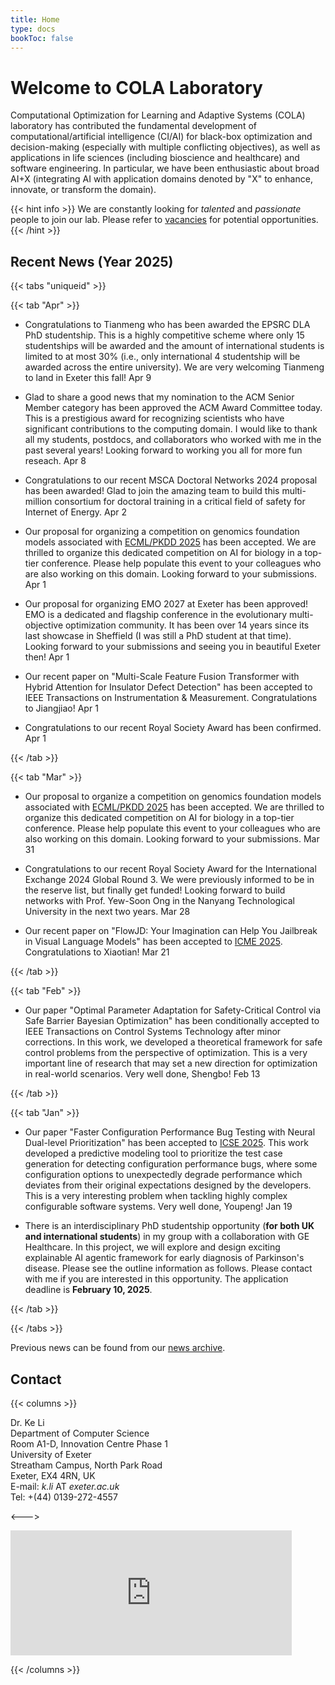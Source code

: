 ```yaml
---
title: Home
type: docs
bookToc: false
---
```


# Welcome to COLA Laboratory

<link rel="stylesheet" href="/academicons/academicons-1.9.0/css/academicons.min.css"/>
<link rel="stylesheet" href="https://maxcdn.bootstrapcdn.com/font-awesome/4.4.0/css/font-awesome.min.css"/>

<script src='https://kit.fontawesome.com/a076d05399.js' crossorigin='anonymous'></script>
<script src="https://kit.fontawesome.com/yourcode.js" crossorigin="anonymous"></script>
<link rel="stylesheet" href="https://fonts.googleapis.com/icon?family=Material+Icons"/>
<link rel="stylesheet" href="https://cdnjs.cloudflare.com/ajax/libs/font-awesome/4.7.0/css/font-awesome.min.css"/>

Computational Optimization for Learning and Adaptive Systems (COLA) laboratory has contributed the fundamental development of computational/artificial intelligence (CI/AI) for black-box optimization and decision-making (especially with multiple conflicting objectives), as well as applications in life sciences (including bioscience and healthcare) and software engineering. In particular, we have been enthusiastic about broad AI+X (integrating AI with application domains denoted by "X" to enhance, innovate, or transform the domain).

{{< hint info >}}
We are constantly looking for _talented_ and _passionate_ people to join our lab. Please refer to [vacancies](/docs/home/vacancies) for potential opportunities.
{{< /hint >}}

## <i class='fa fa-twitch' style='font-size:19px'></i> Recent News (Year 2025)

{{< tabs "uniqueid" >}}

{{< tab "Apr" >}}

- Congratulations to Tianmeng who has been awarded the EPSRC DLA PhD studentship. This is a highly competitive scheme where only 15 studentships will be awarded and the amount of international students is limited to at most 30% (i.e., only international 4 studentship will be awarded across the entire university). We are very welcoming Tianmeng to land in Exeter this fall! <i class='fa fa-calendar' style='font-size:19px'></i> Apr 9

- Glad to share a good news that my nomination to the ACM Senior Member category has been approved the ACM Award Committee today. This is a prestigious award for recognizing scientists who have significant contributions to the computing domain. I would like to thank all my students, postdocs, and collaborators who worked with me in the past several years! Looking forward to working you all for more fun reseach. <i class='fa fa-calendar' style='font-size:19px'></i> Apr 8

- Congratulations to our recent MSCA Doctoral Networks 2024 proposal has been awarded! Glad to join the amazing team to build this multi-million consortium for doctoral training in a critical field of safety for Internet of Energy. <i class='fa fa-calendar' style='font-size:19px'></i> Apr 2

- Our proposal for organizing a competition on genomics foundation models associated with [ECML/PKDD 2025](https://ecmlpkdd.org/2025/) has been accepted. We are thrilled to organize this dedicated competition on AI for biology in a top-tier conference. Please help populate this event to your colleagues who are also working on this domain. Looking forward to your submissions. <i class='fa fa-calendar' style='font-size:19px'></i> Apr 1

- Our proposal for organizing EMO 2027 at Exeter has been approved! EMO is a dedicated and flagship conference in the evolutionary multi-objective optimization community. It has been over 14 years since its last showcase in Sheffield (I was still a PhD student at that time). Looking forward to your submissions and seeing you in beautiful Exeter then! <i class='fa fa-calendar' style='font-size:19px'></i> Apr 1

- Our recent paper on "Multi-Scale Feature Fusion Transformer with Hybrid Attention for Insulator Defect Detection" has been accepted to IEEE Transactions on Instrumentation & Measurement. Congratulations to Jiangjiao! <i class='fa fa-calendar' style='font-size:19px'></i> Apr 1

- Congratulations to our recent Royal Society Award has been confirmed. <i class='fa fa-calendar' style='font-size:19px'></i> Apr 1

{{< /tab >}}

{{< tab "Mar" >}}

- Our proposal to organize a competition on genomics foundation models associated with [ECML/PKDD 2025](https://ecmlpkdd.org/2025/) has been accepted. We are thrilled to organize this dedicated competition on AI for biology in a top-tier conference. Please help populate this event to your colleagues who are also working on this domain. Looking forward to your submissions. <i class='fa fa-calendar' style='font-size:19px'></i> Mar 31

- Congratulations to our recent Royal Society Award for the International Exchange 2024 Global Round 3. We were previously informed to be in the reserve list, but finally get funded! Looking forward to build networks with Prof. Yew-Soon Ong in the Nanyang Technological University in the next two years. <i class='fa fa-calendar' style='font-size:19px'></i> Mar 28 

- Our recent paper on "FlowJD: Your Imagination can Help You Jailbreak in Visual Language Models" has been accepted to [ICME 2025](https://2025.ieeeicme.org/). Congratulations to Xiaotian! <i class='fa fa-calendar' style='font-size:19px'></i> Mar 21

{{< /tab >}}

{{< tab "Feb" >}}

- Our paper "Optimal Parameter Adaptation for Safety-Critical Control via Safe Barrier Bayesian Optimization" has been conditionally accepted to IEEE Transactions on Control Systems Technology after minor corrections. In this work, we developed a theoretical framework for safe control problems from the perspective of optimization. This is a very important line of research that may set a new direction for optimization in real-world scenarios. Very well done, Shengbo! <i class='fa fa-calendar' style='font-size:19px'></i> Feb 13

{{< /tab >}}

{{< tab "Jan" >}}

- Our paper "Faster Configuration Performance Bug Testing with Neural Dual-level Prioritization" has been accepted to [ICSE 2025](https://conf.researchr.org/home/icse-2025). This work developed a predictive modeling tool to prioritize the test case generation for detecting configuration performance bugs, where some configuration options to unexpectedly degrade performance which deviates from their original expectations designed by the developers. This is a very interesting problem when tackling highly complex configurable software systems. Very well done, Youpeng! <i class='fa fa-calendar' style='font-size:19px'></i> Jan 19

- There is an interdisciplinary PhD studentship opportunity (**for both UK and international students**) in my group with a collaboration with GE Healthcare. In this project, we will explore and design exciting explainable AI agentic framework for early diagnosis of Parkinson's disease. Please see the outline information as follows. Please contact with me if you are interested in this opportunity. The application deadline is **February 10, 2025**.

{{< /tab >}}

{{< /tabs >}}

<i class='fa fa-archive' style='font-size:19px'></i> Previous news can be found from our [news archive](/docs/home/news).

## <i class='fa fa-address-card' style='font-size:20px'></i> Contact
{{< columns >}}

Dr. Ke Li<br>
Department of Computer Science<br>
Room A1-D, Innovation Centre Phase 1<br>
University of Exeter<br>
Streatham Campus, North Park Road<br>
Exeter, EX4 4RN, UK<br>
<i class='fa fa-envelope' style='font-size:15px'></i> E-mail: _k.li_ AT _exeter.ac.uk_<br>
<i class='fa fa-phone-square' style='font-size:16px'></i> Tel: +(44) 0139-272-4557

<--->

<iframe src="https://www.google.com/maps/embed?pb=!1m18!1m12!1m3!1d2525.0014985924795!2d-3.5331215842581605!3d50.73846107951612!2m3!1f0!2f0!3f0!3m2!1i1024!2i768!4f13.1!3m3!1m2!1s0x486da4436e4494cb%3A0x1c62c9fa168f33ac!2sInnovation%20Centre%2C%20Rennes%20Dr%2C%20Exeter%20EX4%204RN!5e0!3m2!1sen!2suk!4v1605568402719!5m2!1sen!2suk" width="450" height="200" frameborder="0" style="border:0;" allowfullscreen="" aria-hidden="false" tabindex="0"></iframe>

{{< /columns >}}
